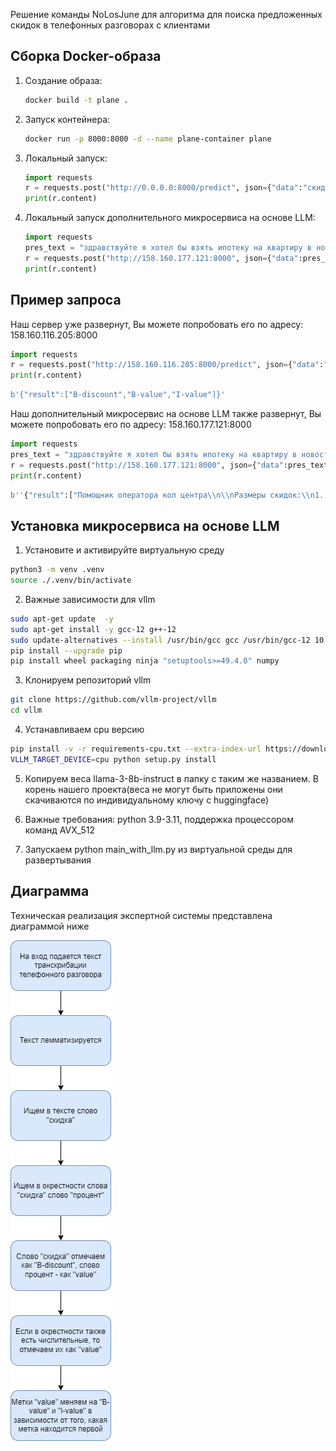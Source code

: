 Решение команды NoLosJune для алгоритма для поиска предложенных скидок в телефонных разговорах с клиентами

## Сборка Docker-образа

1. Создание образа:
   ```bash
   docker build -t plane .
   ```
2. Запуск контейнера:
   ```bash
   docker run -p 8000:8000 -d --name plane-container plane
   ```
3. Локальный запуск:
   ```python
   import requests
   r = requests.post("http://0.0.0.0:8000/predict", json={"data":"скидка два процента"})
   print(r.content)
   ```

3. Локальный запуск дополнительного микросервиса на основе LLM:
   ```python
   import requests
   pres_text = "здравствуйте я хотел бы взять ипотеку на квартиру в новостройке в районе зеленого ерика прошлый раз когда я звонил мне сказали что у вас есть программа скидок на квартиры в новостройках зеленого ерика не могли бы вы пожалуйста рассказать поподробней да у нас есть скидка один процент за визит в офис продаж еще есть скидка два процента за карту москвичу еще могу в дополнении к этому могу предложить вам скидку три процента на квартиры в районе рогожкинской еще есть персональный скидки от банков но тут я советую уточнить у банка в котором вы хотите взять ипотеку"
   r = requests.post("http://158.160.177.121:8000", json={"data":pres_text})
   print(r.content)
   ```

## Пример запроса

Наш сервер уже развернут, Вы можете попробовать его по адресу: 158.160.116.205:8000

```python
import requests
r = requests.post("http://158.160.116.205:8000/predict", json={"data":"скидка два процента"})
print(r.content)
```

```python
b'{"result":["B-discount","B-value","I-value"]}'
```

Наш дополнительный микросервис на основе LLM также развернут, Вы можете попробовать его по адресу: 158.160.177.121:8000

```python
import requests
pres_text = "здравствуйте я хотел бы взять ипотеку на квартиру в новостройке в районе зеленого ерика прошлый раз когда я звонил мне сказали что у вас есть программа скидок на квартиры в новостройках зеленого ерика не могли бы вы пожалуйста рассказать поподробней да у нас есть скидка один процент за визит в офис продаж еще есть скидка два процента за карту москвичу еще могу в дополнении к этому могу предложить вам скидку три процента на квартиры в районе рогожкинской еще есть персональный скидки от банков но тут я советую уточнить у банка в котором вы хотите взять ипотеку"
r = requests.post("http://158.160.177.121:8000", json={"data":pres_text})
print(r.content)
```

```python
b''{"result":["Помощник оператора кол центра\\n\\nРазмеры скидок:\\n1. 1%\\n2. 2%\\n3. 3%\\n\\nОбстоятельства, при которых предложили скидки:\\n1. Визит в офис продаж\\n2. Пользование картой \\"Москвич\\"\\n3. Купля квартира в районе Рогожкинской\\n4. Персональные скидки от банков[/INST]"]}'
```

## Установка микросервиса на основе LLM

1. Установите и активируйте виртуальную среду
```bash
python3 -m venv .venv 
source ./.venv/bin/activate
```

2. Важные зависимости для vllm
```bash
sudo apt-get update  -y
sudo apt-get install -y gcc-12 g++-12
sudo update-alternatives --install /usr/bin/gcc gcc /usr/bin/gcc-12 10 --slave /usr/bin/g++ g++ /usr/bin/g++-12
pip install --upgrade pip
pip install wheel packaging ninja "setuptools>=49.4.0" numpy
```

3. Клонируем репозиторий vllm
```bash
git clone https://github.com/vllm-project/vllm
cd vllm
```

4. Устанавливаем cpu версию
```bash
pip install -v -r requirements-cpu.txt --extra-index-url https://download.pytorch.org/whl/cpu
VLLM_TARGET_DEVICE=cpu python setup.py install
```

5. Копируем веса llama-3-8b-instruct в папку с таким же названием. В корень нашего проекта(веса не могут быть приложены они скачиваются по индивидуальному ключу с huggingface)

6. Важные требования: python 3.9-3.11, поддержка процессором команд AVX_512

7. Запускаем python main_with_llm.py из виртуальной среды для развертывания

## Диаграмма

Техническая реализация экспертной системы представлена диаграммой ниже

![diagram](pictures/diagram.jpg)

